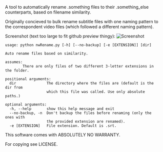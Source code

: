 A tool to automatically rename .something files to their .something_else 
counterparts, based on filename similarity.

Originally concieved to bulk rename subtitle files with one naming pattern to 
the correspondent video files (which followed a different naming pattern).

Screenshot (text too large to fit github preview thingy):
![Screenshot](https://raw.github.com/a442/nwRename/master/screenshot.png "Screenshot")

```
usage: python nwRename.py [-h] [--no-backup] [-e [EXTENSION]] [dir]

Auto rename files based on similarity.

assumes:
        There are only files of two different 3-letter extensions in the folder.

positional arguments:
  dir              The directory where the files are (default is the dir from
                   which this file was called. Use only absolute paths.)

optional arguments:
  -h, --help       show this help message and exit
  --no-backup, -n  Don't backup the files before renaming (only the ones with
                   the provided extension are renamed).
  -e [EXTENSION]   File extension. Default is .srt.
```

This software comes with ABSOLUTELY NO WARRANTY.

For copying see LICENSE.
